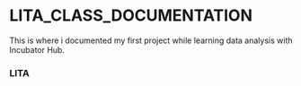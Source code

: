 # LITA_CLASS_DOCUMENTATION
This is where i documented my first project while learning data analysis with Incubator Hub.
### LITA

